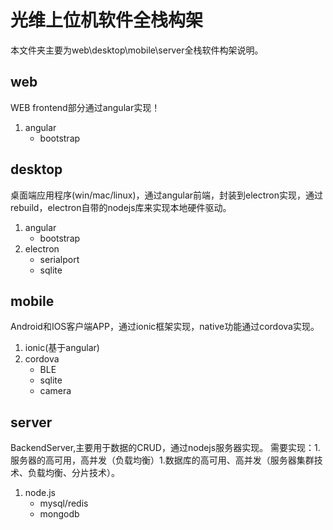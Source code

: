 # 光维上位机软件全栈构架

本文件夹主要为web\desktop\mobile\server全栈软件构架说明。

## __web__
WEB frontend部分通过angular实现！
1. angular
   * bootstrap
## __desktop__
桌面端应用程序(win/mac/linux)，通过angular前端，封装到electron实现，通过rebuild，electron自带的nodejs库来实现本地硬件驱动。
1. angular
   * bootstrap
2. electron
   * serialport
   * sqlite
## __mobile__
Android和IOS客户端APP，通过ionic框架实现，native功能通过cordova实现。
1. ionic(基于angular)
2. cordova
   * BLE
   * sqlite
   * camera
## __server__
BackendServer,主要用于数据的CRUD，通过nodejs服务器实现。
需要实现：1.服务器的高可用，高并发（负载均衡）1.数据库的高可用、高并发（服务器集群技术、负载均衡、分片技术）。    
1. node.js
   * mysql/redis
   * mongodb     